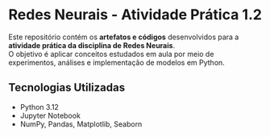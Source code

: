 # Redes Neurais - Atividade Prática 1.2

Este repositório contém os **artefatos e códigos** desenvolvidos para a **atividade prática da disciplina de Redes Neurais**.  
O objetivo é aplicar conceitos estudados em aula por meio de experimentos, análises e implementação de modelos em Python.


## Tecnologias Utilizadas
- Python 3.12  
- Jupyter Notebook  
- NumPy, Pandas, Matplotlib, Seaborn  

